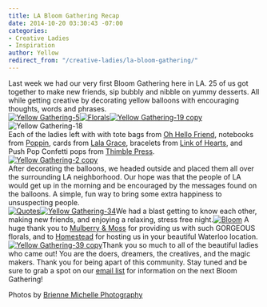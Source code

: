 ```yaml
---
title: LA Bloom Gathering Recap
date: 2014-10-20 03:30:43 -07:00
categories:
- Creative Ladies
- Inspiration
author: Yellow
redirect_from: "/creative-ladies/la-bloom-gathering/"
---
```


Last week we had our very first Bloom Gathering here in LA. 25 of us got together to make new friends, sip bubbly and nibble on yummy desserts. All while getting creative by decorating yellow balloons with encouraging thoughts, words and phrases.  
[![Yellow Gathering-5](https://yellow-blog-images.imgix.net/2014/10/Yellow-Gathering-5.jpg)](https://yellow-blog-images.imgix.net/2014/10/Yellow-Gathering-5.jpg)[![Florals](https://yellow-blog-images.imgix.net/2014/10/Florals1.jpg)](https://yellow-blog-images.imgix.net/2014/10/Florals1.jpg)[![Yellow Gathering-19 copy](https://yellow-blog-images.imgix.net/2014/10/Yellow-Gathering-19-copy.jpg)](https://yellow-blog-images.imgix.net/2014/10/Yellow-Gathering-19-copy.jpg)![Yellow Gathering-18](https://yellow-blog-images.imgix.net/2014/10/Yellow-Gathering-18.jpg)  
Each of the ladies left with with tote bags from [Oh Hello Friend](https://www.ohhellofriend.com/), notebooks from [Poppin](http://www.poppin.com/), cards from [Lala Grace](http://www.lalagrace.com/), bracelets from [Link of Hearts](http://www.linkofhearts.com/), and Push Pop Confetti pops from [Thimble Press](http://www.thimblepress.com/).  
[![Yellow Gathering-2 copy](https://yellow-blog-images.imgix.net/2014/10/Yellow-Gathering-2-copy.jpg)](https://yellow-blog-images.imgix.net/2014/10/Yellow-Gathering-2-copy.jpg)  
After decorating the balloons, we headed outside and placed them all over the surrounding LA neighborhood. Our hope was that the people of LA would get up in the morning and be encouraged by the messages found on the balloons. A simple, fun way to bring some extra happiness to unsuspecting people.  
[![Quotes](https://yellow-blog-images.imgix.net/2014/10/Quotes.jpg)](https://yellow-blog-images.imgix.net/2014/10/Quotes.jpg)[![Yellow Gathering-34](https://yellow-blog-images.imgix.net/2014/10/Yellow-Gathering-34.jpg)](https://yellow-blog-images.imgix.net/2014/10/Yellow-Gathering-34.jpg)We had a blast getting to know each other, making new friends, and enjoying a relaxing, stress free night.[![Bloom](https://yellow-blog-images.imgix.net/2014/10/Bloom.jpg)](https://yellow-blog-images.imgix.net/2014/10/Bloom.jpg) A huge thank you to [Mulberry & Moss](http://www.mulberryandmoss.com/) for providing us with such GORGEOUS florals, and to [Homestead](http://www.homesteadca.com/) for hosting us in your beautiful Waterloo location. [![Yellow Gathering-39 copy](https://yellow-blog-images.imgix.net/2014/10/Yellow-Gathering-39-copy.jpg)](https://yellow-blog-images.imgix.net/2014/10/Yellow-Gathering-39-copy.jpg)Thank you so much to all of the beautiful ladies who came out! You are the doers, dreamers, the creatives, and the magic makers. Thank you for being apart of this community. Stay tuned and be sure to grab a spot on our [email list](http://eepurl.com/RrZtL) for information on the next Bloom Gathering!

Photos by [Brienne Michelle Photography](http://www.briennemichelle.com/)
